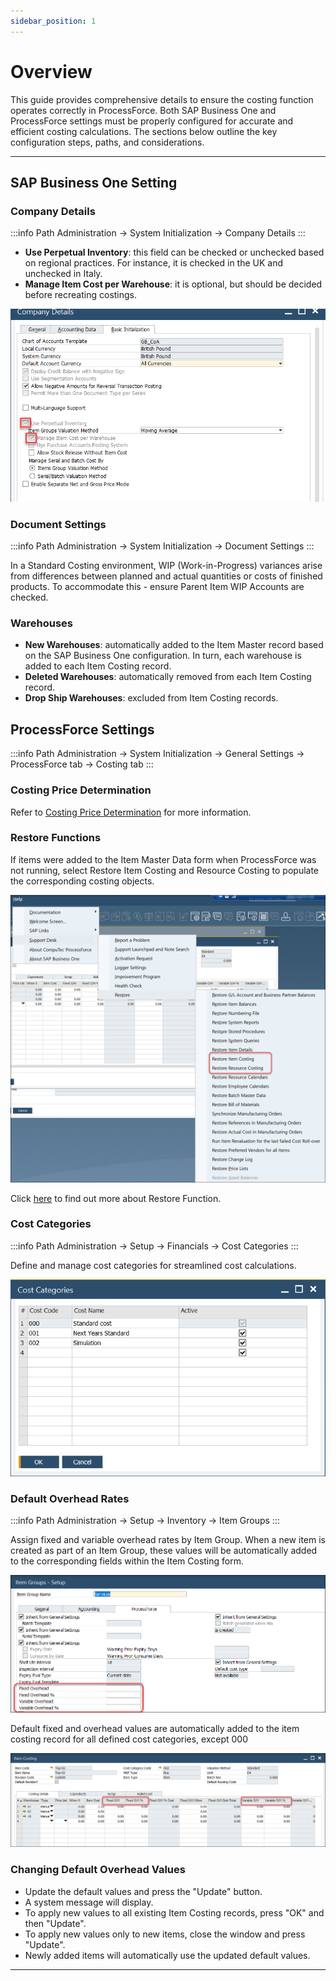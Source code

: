 ```yaml
---
sidebar_position: 1
---
```


# Overview

This guide provides comprehensive details to ensure the costing function operates correctly in ProcessForce. Both SAP Business One and ProcessForce settings must be properly configured for accurate and efficient costing calculations. The sections below outline the key configuration steps, paths, and considerations.

---

## SAP Business One Setting

### Company Details

:::info Path
    Administration → System Initialization → Company Details
:::

- **Use Perpetual Inventory**: this field can be checked or unchecked based on regional practices. For instance, it is checked in the UK and unchecked in Italy.
- **Manage Item Cost per Warehouse**: it is optional, but should be decided before recreating costings.

![company Details](./media/overview/company-details.webp)

### Document Settings

:::info Path
    Administration → System Initialization → Document Settings
:::

In a Standard Costing environment, WIP (Work-in-Progress) variances arise from differences between planned and actual quantities or costs of finished products. To accommodate this - ensure Parent Item WIP Accounts are checked.

### Warehouses

- **New Warehouses**: automatically added to the Item Master record based on the SAP Business One configuration. In turn, each warehouse is added to each Item Costing record.
- **Deleted Warehouses**: automatically removed from each Item Costing record.
- **Drop Ship Warehouses**: excluded from Item Costing records.

## ProcessForce Settings

:::info Path
    Administration → System Initialization → General Settings → ProcessForce tab → Costing tab
:::

### Costing Price Determination

Refer to [Costing Price Determination](./costing-price-determination.md) for more information.

### Restore Functions

If items were added to the Item Master Data form when ProcessForce was not running, select Restore Item Costing and Resource Costing to populate the corresponding costing objects.

![Restore Functions](./media/overview/restore-costing.png)

Click [here](../../system-initialization/data-restore.md) to find out more about Restore Function.

### Cost Categories

:::info Path
    Administration → Setup → Financials → Cost Categories
:::

Define and manage cost categories for streamlined cost calculations.

![Cost Categories](./media/overview/cost-categories.png)

### Default Overhead Rates

:::info Path
    Administration → Setup → Inventory → Item Groups
:::

Assign fixed and variable overhead rates by Item Group. When a new item is created as part of an Item Group, these values will be automatically added to the corresponding fields within the Item Costing form.

![Overheads](./media/overview/overheads.png)

Default fixed and overhead values are automatically added to the item costing record for all defined cost categories, except 000

![Item Costing Overheads](./media/overview/item-costing-overheads.png)

### Changing Default Overhead Values

- Update the default values and press the "Update" button.
- A system message will display.
- To apply new values to all existing Item Costing records, press "OK" and then "Update".
- To apply new values only to new items, close the window and press "Update".
- Newly added items will automatically use the updated default values.

---
